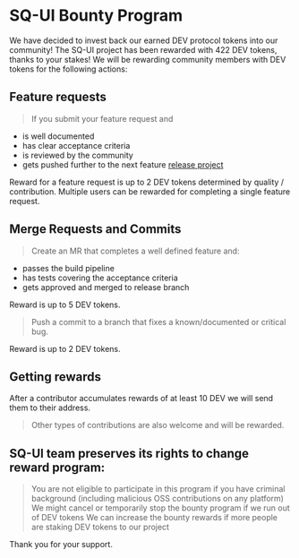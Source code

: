 # SQ-UI Bounty Program

We have decided to invest back our earned DEV protocol tokens into our community!
The SQ-UI project has been rewarded with 422 DEV tokens, thanks to your stakes!
We will be rewarding community members with DEV tokens for the following actions:

## Feature requests

> If you submit your feature request and
* is well documented
* has clear acceptance criteria
* is reviewed by the community
* gets pushed further to the next feature [release project](https://github.com/SQ-UI/ng-sq-ui/projects)

Reward for a feature request is up to 2 DEV tokens determined by quality / contribution. Multiple users can be rewarded for completing a single feature request.

## Merge Requests and Commits

> Create an MR that completes a well defined feature and:
* passes the build pipeline
* has tests covering the acceptance criteria
* gets approved and merged to release branch

Reward is up to 5 DEV tokens.

> Push a commit to a branch that fixes a known/documented or critical bug.

Reward is up to 2 DEV tokens.


## Getting rewards

After a contributor accumulates rewards of at least 10 DEV we will send them to their address.

> Other types of contributions are also welcome and will be rewarded.

## SQ-UI team preserves its rights to change reward program:

> You are not eligible to participate in this program if you have criminal background (including malicious OSS contributions on any platform)
> We might cancel or temporarily stop the bounty program if we run out of DEV tokens
> We can increase the bounty rewards if more people are staking DEV tokens to our project

Thank you for your support.